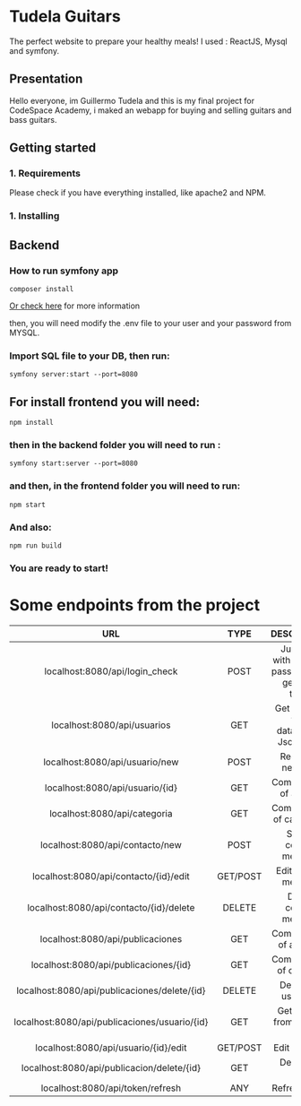 # Tudela Guitars #
The perfect website to prepare your healthy meals!
I used : ReactJS, Mysql and symfony.

## Presentation ##

Hello everyone, im Guillermo Tudela and this is my final project for CodeSpace Academy, i maked an webapp for buying and selling guitars and bass guitars.

## Getting started ##

### 1. Requirements ### 

Please check if you have everything installed, like apache2 and NPM.

### 1. Installing ### 

## Backend ##

### How to run symfony app ###

```
composer install
````
[Or check here](https://symfony.com/doc/current/setup.html) for more information

then, you will need modify the .env file to your user and your password from MYSQL.

### Import SQL file to your DB, then run: ### 

```
symfony server:start --port=8080
````

## For install frontend you will need: ##

```
npm install
```

### then in the backend folder you will need to run : ###

```
symfony start:server --port=8080
````

### and then, in the frontend folder you will need to run: ###

```
npm start
````
### And also: ### 
```
npm run build
````
### You are ready to start! ### 

# Some endpoints from the project #

| URL | TYPE | DESCRIPTION | ROLE |
| :-------: | :------: | :------: | :-------: |
| localhost:8080/api/login_check | POST | Just login with user and password and generate token |  user |
| localhost:8080/api/usuarios | GET | Get all users from database in Json string |  Admin |
| localhost:8080/api/usuario/new | POST | Register a new user |  public access |
| localhost:8080/api/usuario/{id} | GET | Complete info of an user |  Admin |
| localhost:8080/api/categoria | GET | Complete info of categories |  Admin |
| localhost:8080/api/contacto/new | POST | Send a contact message |  public |
| localhost:8080/api/contacto/{id}/edit | GET/POST | Edit contact message |  Admin |
| localhost:8080/api/contacto/{id}/delete | DELETE | Delete contact message |  Admin |
| localhost:8080/api/publicaciones | GET | Complete info of all posts|  public |
| localhost:8080/api/publicaciones/{id} | GET | Complete info of one post |  public |
| localhost:8080/api/publicaciones/delete/{id} | DELETE | Delete the user post |  user |
| localhost:8080/api/publicaciones/usuario/{id} | GET | Get all post from specific user |  user |
| localhost:8080/api/usuario/{id}/edit | GET/POST | Edit user info |  user |
| localhost:8080/api/publicacion/delete/{id} | GET | Delete the post |  user |
| localhost:8080/api/token/refresh | ANY | Refresh token |  any |



